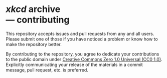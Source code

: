 # _xkcd_ archive<br>&mdash;&nbsp;contributing

This repository accepts issues and pull requests from any and all users. Please submit one of those if you have noticed a problem or know how to make the repository better.

By contributing to the repository, you agree to dedicate your contributions to the public domain under [Creative Commons Zero&nbsp;1.0 Universal (CC0&nbsp;1.0)](./licenses/CC0-1.0.md). Explicitly communicating your release of the materials in a commit message, pull request, etc. is preferred.
